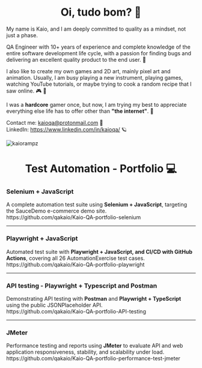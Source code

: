 <h1 align="center">Oi, tudo bom? 💙</h1>

<p>
My name is Kaio, and I am deeply committed to quality as a mindset, not just a phase.

QA Engineer with 10+ years of experience and complete knowledge of the entire software development life cycle, with a passion for finding bugs and delivering an excellent quality product to the end user. 💙

I also like to create my own games and 2D art, mainly pixel art and animation. Usually, I am busy playing a new instrument, playing games, watching YouTube tutorials, or maybe trying to cook a random recipe that I saw online. 🎮 🍖

I was a <b>hardcore</b> gamer once, but now, I am trying my best to appreciate everything else life has to offer other than <b>"the internet"</b>. 🌈   

Contact me: kaioqa@protonmail.com 🙂  
LinkedIn: https://www.linkedin.com/in/kaioqa/ 🪐  
</p>

<p align="left"> <img src="https://komarev.com/ghpvc/?username=kaiorampz" alt="kaiorampz" /> </p>
<h1 align="center">Test Automation - Portfolio 💻 </h1>
<p>
<h3>Selenium + JavaScript</h3>
A complete automation test suite using <b>Selenium + JavaScript</b>, targeting the SauceDemo e-commerce demo site.
<br>
https://github.com/qakaio/Kaio-QA-portfolio-selenium
<hr>
<h3>Playwright + JavaScript</h3>
Automated test suite with <b>Playwright + JavaScript, and CI/CD with GitHub Actions</b>, covering all 26 AutomationExercise test cases.
<br>
https://github.com/qakaio/Kaio-QA-portfolio-playwright
<hr>
<h3>API testing - Playwright + Typescript and Postman</h3>
Demonstrating API testing with <b>Postman</b> and <b>Playwright + TypeScript</b> using the public JSONPlaceholder API.
<br>
https://github.com/qakaio/Kaio-QA-portfolio-API-testing
<hr>
<h3>JMeter</h3>
Performance testing and reports using <b>JMeter</b> to evaluate API and web application responsiveness, stability, and scalability under load.
<br>
https://github.com/qakaio/Kaio-QA-portfolio-performance-test-jmeter

